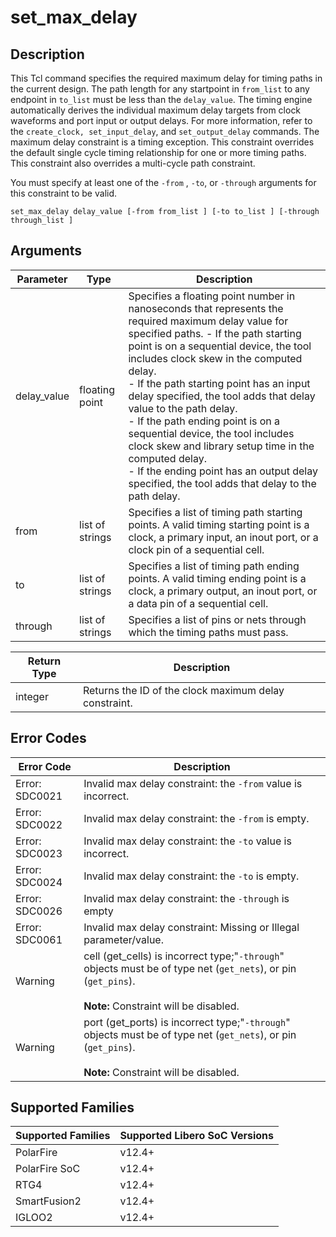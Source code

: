 # set_max_delay

## Description

This Tcl command specifies the required maximum delay for timing paths in the current design. The path length for any startpoint in `from_list` to any endpoint in `to_list` must be less than the `delay_value`. The timing engine automatically derives the individual maximum delay targets from clock waveforms and port input or output delays. For more information, refer to the `create_clock, set_input_delay`, and `set_output_delay` commands. The maximum delay constraint is a timing exception. This constraint overrides the default single cycle timing relationship for one or more timing paths. This constraint also overrides a multi-cycle path constraint.

You must specify at least one of the `-from` , `-to`, or `-through` arguments for this constraint to be valid.

```
set_max_delay delay_value [-from from_list ] [-to to_list ] [-through through_list ]
```

## Arguments

|Parameter|Type|Description|
|---------|----|-----------|
|delay_value|floating point|Specifies a floating point number in nanoseconds that represents the required maximum delay value for specified paths. -   If the path starting point is on a sequential device, the tool includes clock skew in the computed delay. <br />-   If the path starting point has an input delay specified, the tool adds that delay value to the path delay. <br />-   If the path ending point is on a sequential device, the tool includes clock skew and library setup time in the computed delay. <br />-   If the ending point has an output delay specified, the tool adds that delay to the path delay.|
|from|list of strings|Specifies a list of timing path starting points. A valid timing starting point is a clock, a primary input, an inout port, or a clock pin of a sequential cell.|
|to|list of strings|Specifies a list of timing path ending points. A valid timing ending point is a clock, a primary output, an inout port, or a data pin of a sequential cell.|
|through|list of strings|Specifies a list of pins or nets through which the timing paths must pass.|

|Return Type|Description|
|-----------|-----------|
|integer|Returns the ID of the clock maximum delay constraint.|

## Error Codes

|Error Code|Description|
|----------|-----------|
|Error: SDC0021|Invalid max delay constraint: the `-from` value is incorrect.|
|Error: SDC0022|Invalid max delay constraint: the `-from` is empty.|
|Error: SDC0023|Invalid max delay constraint: the `-to` value is incorrect.|
|Error: SDC0024|Invalid max delay constraint: the `-to` is empty.|
|Error: SDC0026|Invalid max delay constraint: the `-through` is empty|
|Error: SDC0061|Invalid max delay constraint: Missing or Illegal parameter/value.|
|Warning|cell (get_cells) is incorrect type;"`-through`" objects must be of type net (`get_nets`), or pin (`get_pins`).<br /><br />**Note:** Constraint will be disabled.|
|Warning|port (get_ports) is incorrect type;"`-through`" objects must be of type net (`get_nets`), or pin (`get_pins`). <br /><br />**Note:** Constraint will be disabled.|

## Supported Families

|Supported Families|Supported Libero SoC Versions|
|------------------|-----------------------------|
|PolarFire|v12.4+|
|PolarFire SoC|v12.4+|
|RTG4|v12.4+|
|SmartFusion2|v12.4+|
|IGLOO2|v12.4+|
